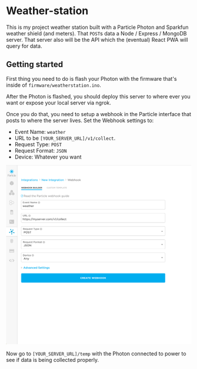 # Weather-station

This is my project weather station built with a Particle Photon and
Sparkfun weather shield (and meters). That `POST`s data a Node /
Express / MongoDB server. That server also will be the API which the
(eventual) React PWA will query for data.

## Getting started

First thing you need to do is flash your Photon with the firmware
that's inside of `firmware/weatherstation.ino`.

After the Photon is flashed, you should deploy this server to where
ever you want or expose your local server via ngrok.

Once you do that, you need to setup a webhook in the Particle
interface that posts to where the server lives. Set the Webhook
settings to:

- Event Name: `weather`
- URL to be `[YOUR_SERVER_URL]/v1/collect`.
- Request Type: `POST`
- Request Format: `JSON`
- Device: Whatever you want

![Webhook screenshot example](/docs/images/webhook.png)

Now go to `[YOUR_SERVER_URL]/temp` with the Photon connected to power
to see if data is being collected properly.
